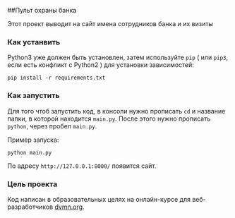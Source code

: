 ##Пульт охраны банка 
    
Этот проект выводит на сайт имена сотрудников банка и их визиты 

### Как устанвить 

Python3 уже должен быть установлен,
затем используйте `pip` ( или `pip3`, если есть конфликт с Python2 ) для установки зависимостей:
```
pip install -r requirements.txt
```

### Как запустить 
Для того чтоб запустить код, в консоли нужно прописать `cd` и название папки, в которой находится `main.py`. После этого нужно прописать `python`, через пробел `main.py`.

Пример запуска:
```
python main.py
```
По адресу `http://127.0.0.1:8000/` появится сайт.
### Цель проекта
Код написан в образовательных целях на онлайн-курсе для веб-разработчиков [dvmn.org](https://dvmn.org).
